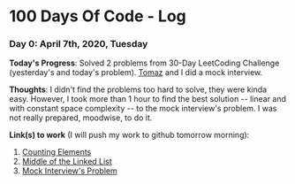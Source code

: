 # 100 Days Of Code - Log

### Day 0: April 7th, 2020, Tuesday

**Today's Progress**: Solved 2 problems from 30-Day LeetCoding Challenge (yesterday's and today's problem). [Tomaz](https://github.com/tomaz1502) and I did a mock interview.

**Thoughts**: I didn't find the problems too hard to solve, they were kinda easy. However, I took more than 1 hour to find the best solution -- linear and with constant space complexity -- to the mock interview's problem. I was not really prepared, moodwise, to do it. 

**Link(s) to work** (I will push my work to github tomorrow morning):

1. [Counting Elements](https://leetcode.com/explore/challenge/card/30-day-leetcoding-challenge/528/week-1/3289/)
2. [Middle of the Linked List](https://leetcode.com/explore/challenge/card/30-day-leetcoding-challenge/529/week-2/3290/)
3. [Mock Interview's Problem](https://www.youtube.com/watch?v=XKu_SEDAykw)
<!--
### Day 0: February 30, 2016 (Example 1)
##### (delete me or comment me out)
**Today's Progress**: Fixed CSS, worked on canvas functionality for the app.
**Thoughts:** I really struggled with CSS, but, overall, I feel like I am slowly getting better at it. Canvas is still new for me, but I managed to figure out some basic functionality.
**Link to work:** [Calculator App](http://www.example.com)
### Day 0: February 30, 2016 (Example 2)
##### (delete me or comment me out)
**Today's Progress**: Fixed CSS, worked on canvas functionality for the app.
**Thoughts**: I really struggled with CSS, but, overall, I feel like I am slowly getting better at it. Canvas is still new for me, but I managed to figure out some basic functionality.
**Link(s) to work**: [Calculator App](http://www.example.com)
### Day 1: June 27, Monday
**Today's Progress**: I've gone through many exercises on FreeCodeCamp.
**Thoughts** I've recently started coding, and it's a great feeling when I finally solve an algorithm challenge after a lot of attempts and hours spent.
**Link(s) to work**
1. [Find the Longest Word in a String](https://www.freecodecamp.com/challenges/find-the-longest-word-in-a-string)
2. [Title Case a Sentence](https://www.freecodecamp.com/challenges/title-case-a-sentence)
